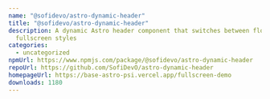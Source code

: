 ```yaml
---
name: "@sofidevo/astro-dynamic-header"
title: "@sofidevo/astro-dynamic-header"
description: A dynamic Astro header component that switches between floating and
  fullscreen styles
categories:
  - uncategorized
npmUrl: https://www.npmjs.com/package/@sofidevo/astro-dynamic-header
repoUrl: https://github.com/SofiDevO/astro-dynamic-header
homepageUrl: https://base-astro-psi.vercel.app/fullscreen-demo
downloads: 1180
---
```

